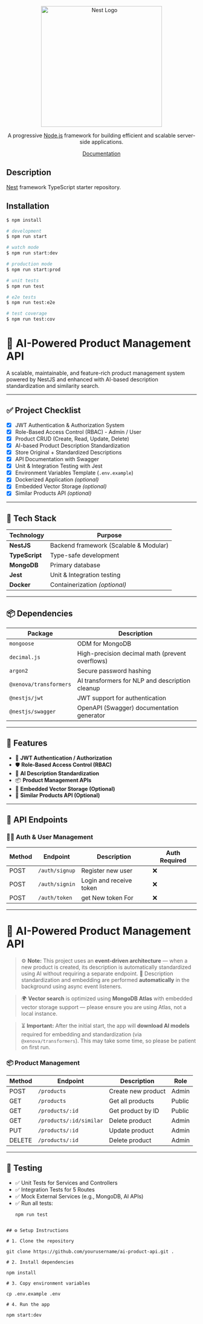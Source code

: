 <p align="center">
  <a href="http://nestjs.com/" target="blank"><img src="https://nestjs.com/img/logo_text.svg" width="320" alt="Nest Logo" /></a>
</p>

[circleci-image]: https://circleci.com/gh/nestjs/nest.svg?style=shield
[circleci-url]: https://circleci.com/gh/nestjs/nest

  <p align="center">A progressive <a href="http://nodejs.org" target="_blank">Node.js</a> framework for building efficient and scalable server-side applications.</p>
    <p align="center">
<a href="https://nestjs.com" target="_blank">Documentation</a>
</p>

## Description

[Nest](https://github.com/nestjs/nest) framework TypeScript starter repository.

## Installation

```bash
$ npm install

# development
$ npm run start

# watch mode
$ npm run start:dev

# production mode
$ npm run start:prod

# unit tests
$ npm run test

# e2e tests
$ npm run test:e2e

# test coverage
$ npm run test:cov
```
# 🧠 AI-Powered Product Management API

A scalable, maintainable, and feature-rich product management system powered by NestJS and enhanced with AI-based description standardization and similarity search.

---

## ✅ Project Checklist

- [x] JWT Authentication & Authorization System
- [x] Role-Based Access Control (RBAC) - Admin / User
- [x] Product CRUD (Create, Read, Update, Delete)
- [x] AI-based Product Description Standardization
- [x] Store Original + Standardized Descriptions
- [x] API Documentation with Swagger
- [x] Unit & Integration Testing with Jest
- [x] Environment Variables Template (`.env.example`)
- [x] Dockerized Application _(optional)_
- [x] Embedded Vector Storage _(optional)_
- [x] Similar Products API _(optional)_

---

## 🚀 Tech Stack

| Technology     | Purpose                                |
| -------------- | -------------------------------------- |
| **NestJS**     | Backend framework (Scalable & Modular) |
| **TypeScript** | Type-safe development                  |
| **MongoDB**    | Primary database                       |
| **Jest**       | Unit & Integration testing             |
| **Docker**     | Containerization _(optional)_          |

---

## 📦 Dependencies

| Package                | Description                                     |
| ---------------------- | ----------------------------------------------- |
| `mongoose`             | ODM for MongoDB                                 |
| `decimal.js`           | High-precision decimal math (prevent overflows) |
| `argon2`               | Secure password hashing                         |
| `@xenova/transformers` | AI transformers for NLP and description cleanup |
| `@nestjs/jwt`          | JWT support for authentication                  |
| `@nestjs/swagger`      | OpenAPI (Swagger) documentation generator       |

---

## 🔐 Features

- 🔑 **JWT Authentication / Authorization**
- 🛡 **Role-Based Access Control (RBAC)**
- 🧠 **AI Description Standardization**
- 📦 **Product Management APIs**
- 🧮 **Embedded Vector Storage (Optional)**
- 🤝 **Similar Products API (Optional)**

---

## 📘 API Endpoints

### 🧑‍💼 Auth & User Management

| Method | Endpoint       | Description             | Auth Required |
| ------ | -------------- | ----------------------- | ------------- |
| POST   | `/auth/signup` | Register new user       | ❌            |
| POST   | `/auth/signin` | Login and receive token | ❌            |
| POST   | `/auth/token`  | get New token For       | ❌            |

---

# 🧠 AI-Powered Product Management API

> ⚙️ **Note:** This project uses an **event-driven architecture** — when a new product is created, its description is automatically standardized using AI without requiring a separate endpoint.
> 🧠 Description standardization and embedding are performed **automatically** in the background using async event listeners.

> 🌍 **Vector search** is optimized using **MongoDB Atlas** with embedded vector storage support — please ensure you are using Atlas, not a local instance.

> ⏳ **Important:** After the initial start, the app will **download AI models** required for embedding and standardization (via `@xenova/transformers`). This may take some time, so please be patient on first run.

### 📦 Product Management

| Method | Endpoint                | Description        | Role   |
| ------ | ----------------------- | ------------------ | ------ |
| POST   | `/products`             | Create new product | Admin  |
| GET    | `/products`             | Get all products   | Public |
| GET    | `/products/:id`         | Get product by ID  | Public |
| GET    | `/products/:id/similar` | Delete product     | Admin  |
| PUT    | `/products/:id`         | Update product     | Admin  |
| DELETE | `/products/:id`         | Delete product     | Admin  |

---

## 🧪 Testing

- ✅ Unit Tests for Services and Controllers
- ✅ Integration Tests for 5 Routes
- ✅ Mock External Services (e.g., MongoDB, AI APIs)
- ✅ Run all tests:
  ```bash
  npm run test
````

## ⚙️ Setup Instructions

# 1. Clone the repository

git clone https://github.com/yourusername/ai-product-api.git .

# 2. Install dependencies

npm install

# 3. Copy environment variables

cp .env.example .env

# 4. Run the app

npm start:dev
